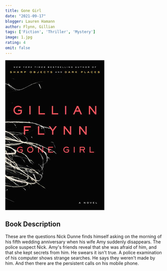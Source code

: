 ```yaml
---
title: Gone Girl
date: "2021-09-17"
blogger: Lauren Hamann
author: Flynn, Gillian
tags: ['Fiction', 'Thriller', 'Mystery']
image: 1.jpg
rating: 4
omit: false
---
```


![Book Cover](1.jpg)


## Book Description

These are the questions Nick Dunne finds himself asking on the morning of his fifth wedding anniversary when his wife Amy suddenly disappears. The police suspect Nick. Amy's friends reveal that she was afraid of him, and that she kept secrets from him. He swears it isn't true. A police examination of his computer shows strange searches. He says they weren't made by him. And then there are the persistent calls on his mobile phone.